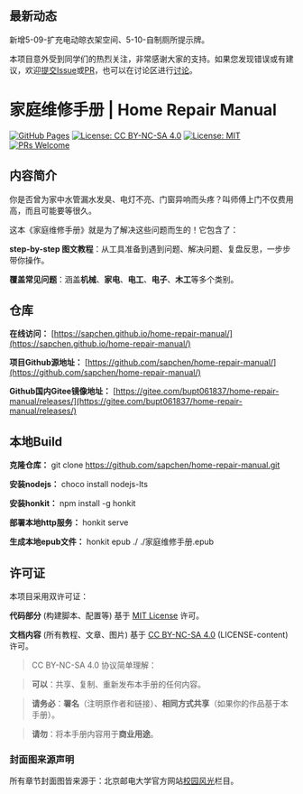 ## 最新动态
新增5-09-扩充电动晾衣架空间、5-10-自制厕所提示牌。

本项目意外受到同学们的热烈关注，非常感谢大家的支持。如果您发现错误或有建议，欢迎[提交Issue](https://github.com/sapchen/home-repair-manual/issues)或[PR](https://github.com/sapchen/home-repair-manual/pulls)，也可以在讨论区进行[讨论](https://github.com/sapchen/home-repair-manual/discussions)。

#  家庭维修手册 | Home Repair Manual  
[![GitHub Pages](https://img.shields.io/badge/GitHub-Pages-brightgreen?logo=github)](https://sapchen.github.io/)
[![License: CC BY-NC-SA 4.0](https://img.shields.io/badge/License-CC%20BY--NC--SA%204.0-lightgrey.svg)](https://creativecommons.org/licenses/by-nc-sa/4.0/)
[![License: MIT](https://img.shields.io/badge/License-MIT-yellow.svg)](https://opensource.org/licenses/MIT)
[![PRs Welcome](https://img.shields.io/badge/PRs-welcome-brightgreen.svg)](https://makeapullrequest.com)  

## 内容简介
你是否曾为家中水管漏水发臭、电灯不亮、门窗异响而头疼？叫师傅上门不仅费用高，而且可能要等很久。

这本《家庭维修手册》就是为了解决这些问题而生的！它包含了：

**step-by-step 图文教程**：从工具准备到遇到问题、解决问题、复盘反思，一步步带你操作。

**覆盖常见问题**：涵盖**机械**、**家电**、**电工**、**电子**、**木工**等多个类别。

## 仓库
**在线访问：** [https://sapchen.github.io/home-repair-manual/](https://sapchen.github.io/home-repair-manual/)

**项目Github源地址：** [https://github.com/sapchen/home-repair-manual/](https://github.com/sapchen/home-repair-manual/)

**Github国内Gitee镜像地址：** [https://gitee.com/bupt061837/home-repair-manual/releases/](https://gitee.com/bupt061837/home-repair-manual/releases/)

## 本地Build
**克隆仓库：**  git clone https://github.com/sapchen/home-repair-manual.git

**安装nodejs：**  choco install nodejs-lts

**安装honkit：**  npm install -g honkit

**部署本地http服务：**  honkit serve

**生成本地epub文件：**  honkit epub ./ ./家庭维修手册.epub

## 许可证
本项目采用双许可证：

**代码部分** (构建脚本、配置等) 基于 [MIT License](LICENSE) 许可。

**文档内容** (所有教程、文章、图片) 基于 [CC BY-NC-SA 4.0](https://creativecommons.org/licenses/by-nc-sa/4.0/) (LICENSE-content) 许可。

>CC BY-NC-SA 4.0 协议简单理解：

>**可以**：共享、复制、重新发布本手册的任何内容。

>**请务必**：**署名**（注明原作者和链接）、**相同方式共享**（如果你的作品基于本手册）。

>**请勿**：将本手册内容用于**商业用途**。

### 封面图来源声明
所有章节封面图皆来源于：北京邮电大学官方网站[校园风光](http://www.bupt.edu.cn/bygk/zjby/xyfg.htm)栏目。